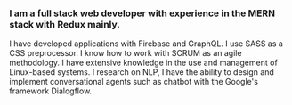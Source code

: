 ### I am a full stack web developer with experience in the MERN stack with Redux mainly. 
I have developed applications with Firebase and GraphQL. I use SASS as a CSS preprocessor. I know 
how to work with SCRUM as an agile methodology. I have extensive knowledge in the use and management 
of Linux-based systems. I research on NLP, I have the ability to design and implement conversational 
agents such as chatbot with the Google's framework Dialogflow.

<!--
**juangduque/juangduque** is a ✨ _special_ ✨ repository because its `README.md` (this file) appears on your GitHub profile.

Here are some ideas to get you started:

- 🔭 I’m currently working on ...
- 🌱 I’m currently learning ...
- 👯 I’m looking to collaborate on ...
- 🤔 I’m looking for help with ...
- 💬 Ask me about ...
- 📫 How to reach me: ...
- 😄 Pronouns: ...
- ⚡ Fun fact: ...
-->
